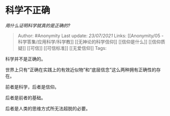 # 科学不正确
*用什么证明科学就真的是正确的?*

> Author: #Anonymity
Last update: *23/07/2021* 
Links: [[Anonymity/05 - 科学答集/应用科学/科学教]] [[无神论的科学信仰]] [[信仰是什么]] [[信仰质疑]] [[可信]] [[可信标准]] [[无爱信仰]]
Tags:   

 
科学并不是正确的。

世界上只有“正确在实践上的有效近似物”和“底层信念”这么两种拥有正确性的存在。

前者是科学，后者是信仰。

后者是前者的基础。

后者是人类的思维方式所无法超脱的必要。



